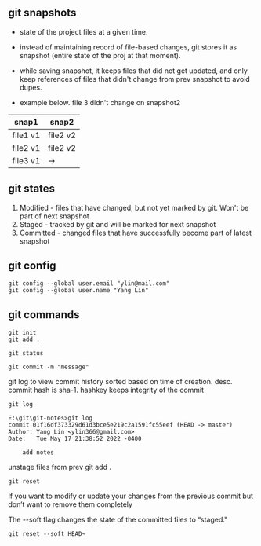 ## git snapshots
* state of the project files at a given time. 
* instead of maintaining record of file-based changes, git stores it as snapshot (entire state of the proj at that moment).
* while saving snapshot, it keeps files that did not get updated, and only keep references of files that didn't change from prev snapshot to avoid dupes.

* example below. file 3 didn't change on snapshot2

|snap1|snap2|
|--|--|
|file1 v1|file2 v2|
|file2 v1 |file2 v2|
file3 v1|->|

## git states
1) Modified - files that have changed, but not yet marked by git. Won't be part of next snapshot
2) Staged - tracked by git and will be marked for next snapshot
3) Committed - changed files that have successfully become part of latest snapshot

## git config
```
git config --global user.email "ylin@mail.com"
git config --global user.name "Yang Lin"
```

## git commands
```
git init
git add .

git status

git commit -m "message"
```

git log to view commit history sorted based on time of creation. desc.
commit hash is sha-1. hashkey keeps integrity of the commit

```
git log

E:\git\git-notes>git log
commit 01f16df373329d61d3bce5e219c2a1591fc55eef (HEAD -> master)
Author: Yang Lin <ylin366@gmail.com>
Date:   Tue May 17 21:38:52 2022 -0400

    add notes
```
unstage files from prev git add .
```
git reset
```
If you want to modify or update your changes from the previous commit but don’t want to remove them completely

The --soft flag changes the state of the committed files to “staged."
```
git reset --soft HEAD~
```